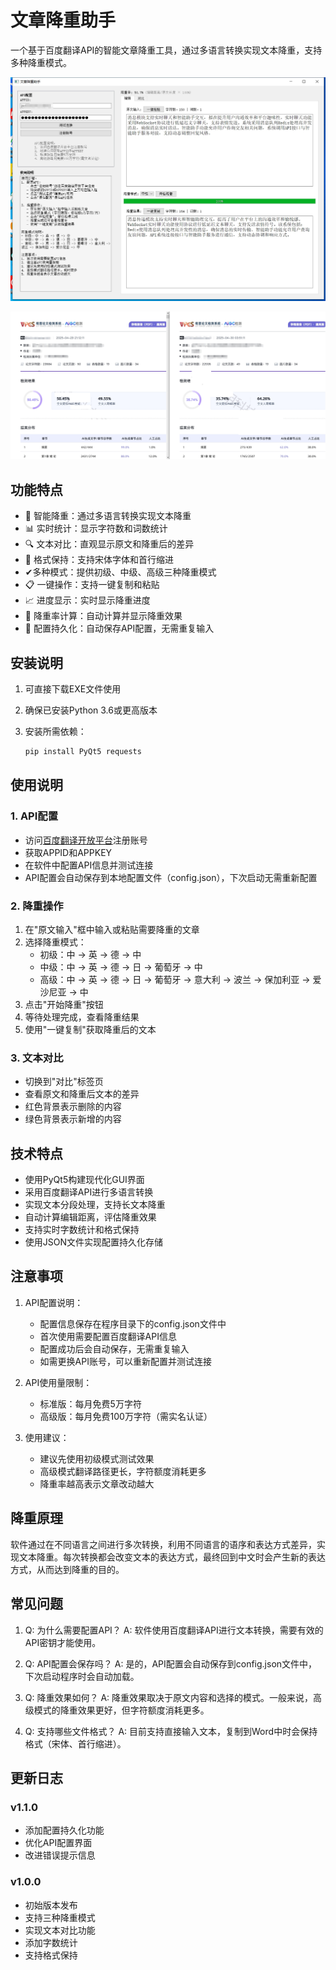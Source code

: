 # 文章降重助手

一个基于百度翻译API的智能文章降重工具，通过多语言转换实现文本降重，支持多种降重模式。

![降重助手](https://github.com/ZeroOneCN/Articlecheck/blob/main/image/%E8%BD%AF%E4%BB%B6%E7%95%8C%E9%9D%A2.png "降重助手")

![效果显示](https://github.com/ZeroOneCN/Articlecheck/blob/main/image/%E9%99%8D%E9%87%8D%E6%95%88%E6%9E%9C.png "效果显示")

## 功能特点

- 🎯 智能降重：通过多语言转换实现文本降重
- 📊 实时统计：显示字符数和词数统计
- 🔍 文本对比：直观显示原文和降重后的差异
- 📝 格式保持：支持宋体字体和首行缩进
- ✔多种模式：提供初级、中级、高级三种降重模式
- 📋 一键操作：支持一键复制和粘贴
- 📈 进度显示：实时显示降重进度
- 💯 降重率计算：自动计算并显示降重效果
- 💾 配置持久化：自动保存API配置，无需重复输入

## 安装说明

1. 可直接下载EXE文件使用

2. 确保已安装Python 3.6或更高版本

3. 安装所需依赖：
   
   ```bash
   pip install PyQt5 requests
   ```

## 使用说明

### 1. API配置

- 访问[百度翻译开放平台](https://fanyi-api.baidu.com/)注册账号
- 获取APPID和APPKEY
- 在软件中配置API信息并测试连接
- API配置会自动保存到本地配置文件（config.json），下次启动无需重新配置

### 2. 降重操作

1. 在"原文输入"框中输入或粘贴需要降重的文章
2. 选择降重模式：
   - 初级：中 -> 英 -> 德 -> 中
   - 中级：中 -> 英 -> 德 -> 日 -> 葡萄牙 -> 中
   - 高级：中 -> 英 -> 德 -> 日 -> 葡萄牙 -> 意大利 -> 波兰 -> 保加利亚 -> 爱沙尼亚 -> 中
3. 点击"开始降重"按钮
4. 等待处理完成，查看降重结果
5. 使用"一键复制"获取降重后的文本

### 3. 文本对比

- 切换到"对比"标签页
- 查看原文和降重后文本的差异
- 红色背景表示删除的内容
- 绿色背景表示新增的内容

## 技术特点

- 使用PyQt5构建现代化GUI界面
- 采用百度翻译API进行多语言转换
- 实现文本分段处理，支持长文本降重
- 自动计算编辑距离，评估降重效果
- 支持实时字数统计和格式保持
- 使用JSON文件实现配置持久化存储

## 注意事项

1. API配置说明：
   
   - 配置信息保存在程序目录下的config.json文件中
   - 首次使用需要配置百度翻译API信息
   - 配置成功后会自动保存，无需重复输入
   - 如需更换API账号，可以重新配置并测试连接

2. API使用量限制：
   
   - 标准版：每月免费5万字符
   - 高级版：每月免费100万字符（需实名认证）

3. 使用建议：
   
   - 建议先使用初级模式测试效果
   - 高级模式翻译路径更长，字符额度消耗更多
   - 降重率越高表示文章改动越大

## 降重原理

软件通过在不同语言之间进行多次转换，利用不同语言的语序和表达方式差异，实现文本降重。每次转换都会改变文本的表达方式，最终回到中文时会产生新的表达方式，从而达到降重的目的。

## 常见问题

1. Q: 为什么需要配置API？
   A: 软件使用百度翻译API进行文本转换，需要有效的API密钥才能使用。

2. Q: API配置会保存吗？
   A: 是的，API配置会自动保存到config.json文件中，下次启动程序时会自动加载。

3. Q: 降重效果如何？
   A: 降重效果取决于原文内容和选择的模式。一般来说，高级模式的降重效果更好，但字符额度消耗更多。

4. Q: 支持哪些文件格式？
   A: 目前支持直接输入文本，复制到Word中时会保持格式（宋体、首行缩进）。

## 更新日志

### v1.1.0

- 添加配置持久化功能
- 优化API配置界面
- 改进错误提示信息

### v1.0.0

- 初始版本发布
- 支持三种降重模式
- 实现文本对比功能
- 添加字数统计
- 支持格式保持

